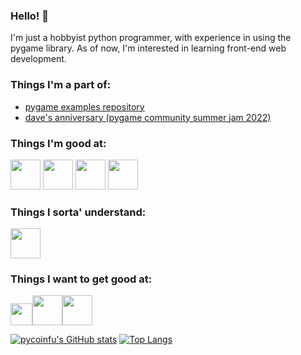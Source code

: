 ### Hello! 👋
I'm just a hobbyist python programmer, with experience in using the pygame library. As of now, I'm interested in learning front-end web development.

### Things I'm a part of:
- <a href="https://github.com/Matiiss/pygame_examples">pygame examples repository</a>
- <a href="https://github.com/blankRiot96/Daves-Anniversary">dave's anniversary (pygame community summer jam 2022)</a>

### Things I'm good at:
<img src="https://media.discordapp.net/attachments/1065276745076445194/1071422357186556024/pythonlogo.png" width=48> <img src="https://media.discordapp.net/attachments/1065276745076445194/1071422043150614599/communityIcon_cmjo55tgjjp81.png" width=48> <img src="https://media.discordapp.net/attachments/1065276745076445194/1071422445677989918/htmllogo.png" width=48>
<img src="https://media.discordapp.net/attachments/1065276745076445194/1076165767260811284/git.png?width=701&height=701" width=48>

### Things I sorta' understand:
<img src="https://media.discordapp.net/attachments/1065276745076445194/1071422394339692604/csslogo.png?width=660&height=701" width=48>

### Things I want to get good at:
<img src="https://media.discordapp.net/attachments/1065276745076445194/1071422409330151494/jslogo.png" width=35><img src="https://sass-lang.com/assets/img/styleguide/seal-color-aef0354c.png" width=48><img src="https://upload.wikimedia.org/wikipedia/commons/thumb/a/a7/React-icon.svg/2300px-React-icon.svg.png" width=48>

[![pycoinfu's GitHub stats](https://github-readme-stats.vercel.app/api?username=pycoinfu&hide=stars&count_private=true&show_icons=true&theme=tokyonight&hide_border=true)](https://github.com/anuraghazra/github-readme-stats)
[![Top Langs](https://github-readme-stats.vercel.app/api/top-langs/?username=pycoinfu&layout=compact&theme=tokyonight&hide_border=true)](https://github.com/anuraghazra/github-readme-stats)
